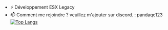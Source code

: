 - ⚡ Développement ESX Legacy 
- 📫 Comment me rejoindre ? veuillez m'ajouter sur discord. : pandaqc123
[![Top Langs](https://github-readme-stats.vercel.app/api/top-langs/?username=anuraghazra&hide=javascript,html)](https://github.com/anuraghazra/github-readme-stats)
